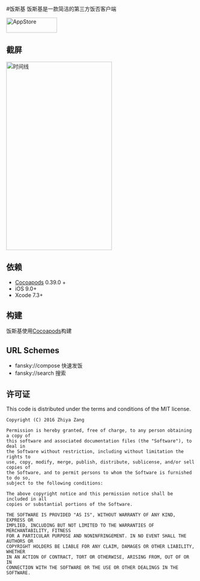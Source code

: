 #饭斯基
饭斯基是一款简洁的第三方饭否客户端

[<img src="https://cloud.githubusercontent.com/assets/219689/5575342/963e0ee8-9013-11e4-8091-7ece67d64729.png" width="135" height="40" alt="AppStore"/>](https://itunes.apple.com/app/vpn-on/id1039622797)

## 截屏
<img src="https://is1-ssl.mzstatic.com/image/thumb/Purple69/v4/5e/41/82/5e41829a-e759-bfed-3ee0-406ce052a22a/pr_source.png/500x500bb.jpg" width="281" height="500" alt="时间线"/>

## 依赖
- [Cocoapods](https://github.com/CocoaPods/CocoaPods) 0.39.0 +
- iOS 9.0+
- Xcode 7.3+

## 构建
饭斯基使用[Cocoapods](https://github.com/CocoaPods/CocoaPods)构建

## URL Schemes
- fansky://compose 快速发饭
- fansky://search 搜索

## 许可证

This code is distributed under the terms and conditions of the MIT license.

```
Copyright (C) 2016 Zhiya Zang

Permission is hereby granted, free of charge, to any person obtaining a copy of
this software and associated documentation files (the "Software"), to deal in
the Software without restriction, including without limitation the rights to
use, copy, modify, merge, publish, distribute, sublicense, and/or sell copies of
the Software, and to permit persons to whom the Software is furnished to do so,
subject to the following conditions:

The above copyright notice and this permission notice shall be included in all
copies or substantial portions of the Software.

THE SOFTWARE IS PROVIDED "AS IS", WITHOUT WARRANTY OF ANY KIND, EXPRESS OR
IMPLIED, INCLUDING BUT NOT LIMITED TO THE WARRANTIES OF MERCHANTABILITY, FITNESS
FOR A PARTICULAR PURPOSE AND NONINFRINGEMENT. IN NO EVENT SHALL THE AUTHORS OR
COPYRIGHT HOLDERS BE LIABLE FOR ANY CLAIM, DAMAGES OR OTHER LIABILITY, WHETHER
IN AN ACTION OF CONTRACT, TORT OR OTHERWISE, ARISING FROM, OUT OF OR IN
CONNECTION WITH THE SOFTWARE OR THE USE OR OTHER DEALINGS IN THE SOFTWARE.
```


